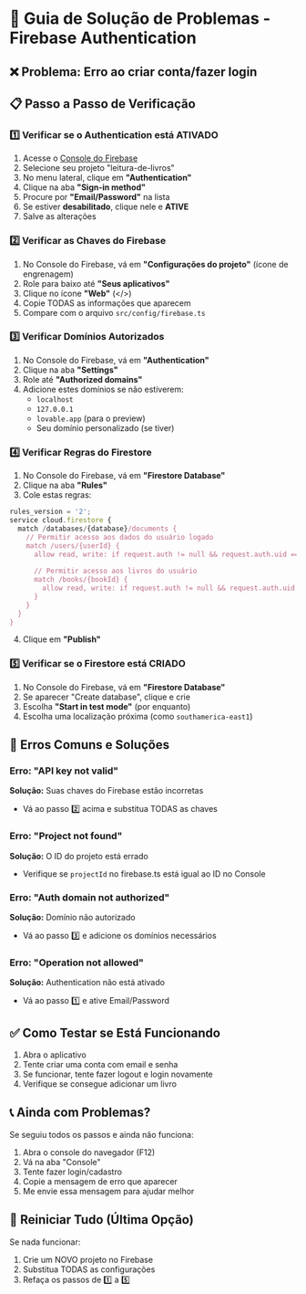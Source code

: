 
# 🔧 Guia de Solução de Problemas - Firebase Authentication

## ❌ Problema: Erro ao criar conta/fazer login

## 📋 Passo a Passo de Verificação

### 1️⃣ **Verificar se o Authentication está ATIVADO**
1. Acesse o [Console do Firebase](https://console.firebase.google.com)
2. Selecione seu projeto "leitura-de-livros"
3. No menu lateral, clique em **"Authentication"**
4. Clique na aba **"Sign-in method"**
5. Procure por **"Email/Password"** na lista
6. Se estiver **desabilitado**, clique nele e **ATIVE**
7. Salve as alterações

### 2️⃣ **Verificar as Chaves do Firebase**
1. No Console do Firebase, vá em **"Configurações do projeto"** (ícone de engrenagem)
2. Role para baixo até **"Seus aplicativos"**
3. Clique no ícone **"Web"** (</>) 
4. Copie TODAS as informações que aparecem
5. Compare com o arquivo `src/config/firebase.ts`

### 3️⃣ **Verificar Domínios Autorizados**
1. No Console do Firebase, vá em **"Authentication"**
2. Clique na aba **"Settings"**
3. Role até **"Authorized domains"**
4. Adicione estes domínios se não estiverem:
   - `localhost`
   - `127.0.0.1`
   - `lovable.app` (para o preview)
   - Seu domínio personalizado (se tiver)

### 4️⃣ **Verificar Regras do Firestore**
1. No Console do Firebase, vá em **"Firestore Database"**
2. Clique na aba **"Rules"**
3. Cole estas regras:

```javascript
rules_version = '2';
service cloud.firestore {
  match /databases/{database}/documents {
    // Permitir acesso aos dados do usuário logado
    match /users/{userId} {
      allow read, write: if request.auth != null && request.auth.uid == userId;
      
      // Permitir acesso aos livros do usuário
      match /books/{bookId} {
        allow read, write: if request.auth != null && request.auth.uid == userId;
      }
    }
  }
}
```

4. Clique em **"Publish"**

### 5️⃣ **Verificar se o Firestore está CRIADO**
1. No Console do Firebase, vá em **"Firestore Database"**
2. Se aparecer "Create database", clique e crie
3. Escolha **"Start in test mode"** (por enquanto)
4. Escolha uma localização próxima (como `southamerica-east1`)

## 🚨 Erros Comuns e Soluções

### Erro: "API key not valid"
**Solução:** Suas chaves do Firebase estão incorretas
- Vá ao passo 2️⃣ acima e substitua TODAS as chaves

### Erro: "Project not found"
**Solução:** O ID do projeto está errado
- Verifique se `projectId` no firebase.ts está igual ao ID no Console

### Erro: "Auth domain not authorized"
**Solução:** Domínio não autorizado
- Vá ao passo 3️⃣ e adicione os domínios necessários

### Erro: "Operation not allowed"
**Solução:** Authentication não está ativado
- Vá ao passo 1️⃣ e ative Email/Password

## ✅ Como Testar se Está Funcionando

1. Abra o aplicativo
2. Tente criar uma conta com email e senha
3. Se funcionar, tente fazer logout e login novamente
4. Verifique se consegue adicionar um livro

## 📞 Ainda com Problemas?

Se seguiu todos os passos e ainda não funciona:
1. Abra o console do navegador (F12)
2. Vá na aba "Console"
3. Tente fazer login/cadastro
4. Copie a mensagem de erro que aparecer
5. Me envie essa mensagem para ajudar melhor

## 🔄 Reiniciar Tudo (Última Opção)

Se nada funcionar:
1. Crie um NOVO projeto no Firebase
2. Substitua TODAS as configurações
3. Refaça os passos de 1️⃣ a 5️⃣
